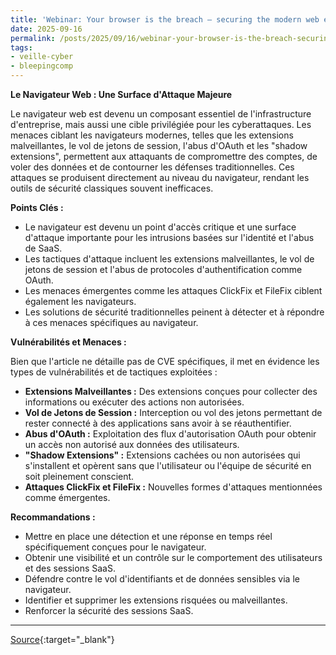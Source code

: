 ```yaml
---
title: 'Webinar: Your browser is the breach — securing the modern web edge'
date: 2025-09-16
permalink: /posts/2025/09/16/webinar-your-browser-is-the-breach-securing-the-modern-web-edge/
tags:
- veille-cyber
- bleepingcomp
---
```

**Le Navigateur Web : Une Surface d'Attaque Majeure**

Le navigateur web est devenu un composant essentiel de l'infrastructure d'entreprise, mais aussi une cible privilégiée pour les cyberattaques. Les menaces ciblant les navigateurs modernes, telles que les extensions malveillantes, le vol de jetons de session, l'abus d'OAuth et les "shadow extensions", permettent aux attaquants de compromettre des comptes, de voler des données et de contourner les défenses traditionnelles. Ces attaques se produisent directement au niveau du navigateur, rendant les outils de sécurité classiques souvent inefficaces.

**Points Clés :**

*   Le navigateur est devenu un point d'accès critique et une surface d'attaque importante pour les intrusions basées sur l'identité et l'abus de SaaS.
*   Les tactiques d'attaque incluent les extensions malveillantes, le vol de jetons de session et l'abus de protocoles d'authentification comme OAuth.
*   Les menaces émergentes comme les attaques ClickFix et FileFix ciblent également les navigateurs.
*   Les solutions de sécurité traditionnelles peinent à détecter et à répondre à ces menaces spécifiques au navigateur.

**Vulnérabilités et Menaces :**

Bien que l'article ne détaille pas de CVE spécifiques, il met en évidence les types de vulnérabilités et de tactiques exploitées :

*   **Extensions Malveillantes :** Des extensions conçues pour collecter des informations ou exécuter des actions non autorisées.
*   **Vol de Jetons de Session :** Interception ou vol des jetons permettant de rester connecté à des applications sans avoir à se réauthentifier.
*   **Abus d'OAuth :** Exploitation des flux d'autorisation OAuth pour obtenir un accès non autorisé aux données des utilisateurs.
*   **"Shadow Extensions" :** Extensions cachées ou non autorisées qui s'installent et opèrent sans que l'utilisateur ou l'équipe de sécurité en soit pleinement conscient.
*   **Attaques ClickFix et FileFix :** Nouvelles formes d'attaques mentionnées comme émergentes.

**Recommandations :**

*   Mettre en place une détection et une réponse en temps réel spécifiquement conçues pour le navigateur.
*   Obtenir une visibilité et un contrôle sur le comportement des utilisateurs et des sessions SaaS.
*   Défendre contre le vol d'identifiants et de données sensibles via le navigateur.
*   Identifier et supprimer les extensions risquées ou malveillantes.
*   Renforcer la sécurité des sessions SaaS.

---
[Source](https://www.bleepingcomputer.com/news/security/webinar-your-browser-is-the-breach-securing-the-modern-web-edge/){:target="_blank"}
